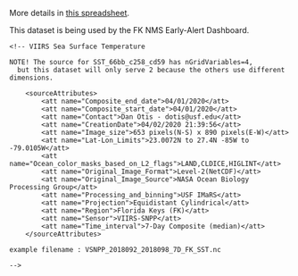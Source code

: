 More details in [this spreadsheet](https://docs.google.com/spreadsheets/d/18fJk0qeZiis7UMdJ0QjfMAcVJGco2TpqtRMaDSt9rWA/edit?usp=sharing).

This dataset is being used by the FK NMS Early-Alert Dashboard.

```
<!-- VIIRS Sea Surface Temperature 

NOTE! The source for SST_66bb_c258_cd59 has nGridVariables=4,
  but this dataset will only serve 2 because the others use different dimensions. 

    <sourceAttributes>
        <att name="Composite_end_date">04/01/2020</att>
        <att name="Composite_start_date">04/01/2020</att>
        <att name="Contact">Dan Otis - dotis@usf.edu</att>
        <att name="CreationDate">04/02/2020 21:39:56</att>
        <att name="Image_size">653 pixels(N-S) x 890 pixels(E-W)</att>
        <att name="Lat-Lon_Limits">23.0072N to 27.4N -85W to -79.0105W</att>
        <att name="Ocean_color_masks_based_on_L2_flags">LAND,CLDICE,HIGLINT</att>
        <att name="Original_Image_Format">Level-2(NetCDF)</att>
        <att name="Original_Image_Source">NASA Ocean Biology Processing Group</att>
        <att name="Processing_and_binning">USF IMaRS</att>
        <att name="Projection">Equidistant Cylindrical</att>
        <att name="Region">Florida Keys (FK)</att>
        <att name="Sensor">VIIRS-SNPP</att>
        <att name="Time_interval">7-Day Composite (median)</att>
    </sourceAttributes>

example filename : VSNPP_2018092_2018098_7D_FK_SST.nc

-->
```
